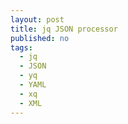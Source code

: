 ```yaml
---
layout: post
title: jq JSON processor
published: no
tags:
  - jq
  - JSON
  - yq
  - YAML
  - xq
  - XML
---
```



[1]: https://jqlang.github.io/jq/manual/
[2]: https://github.com/kislyuk/yq
